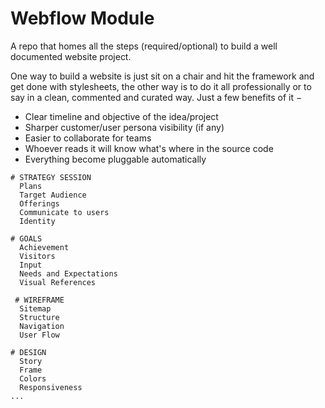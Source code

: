 # Webflow Module
A repo that homes all the steps (required/optional) to build a well documented website project.

One way to build a website is just sit on a chair and hit the framework and get done with stylesheets, the other way is to do it all professionally or to say in a clean, commented and curated way. Just a few benefits of it &minus;
- Clear timeline and objective of the idea/project
- Sharper customer/user persona visibility (if any)
- Easier to collaborate for teams
- Whoever reads it will know what's where in the source code
- Everything become pluggable automatically

```
# STRATEGY SESSION
  Plans
  Target Audience
  Offerings
  Communicate to users
  Identity

# GOALS
  Achievement
  Visitors
  Input
  Needs and Expectations
  Visual References
 
 # WIREFRAME
  Sitemap
  Structure
  Navigation
  User Flow

# DESIGN
  Story
  Frame
  Colors
  Responsiveness
...
```
